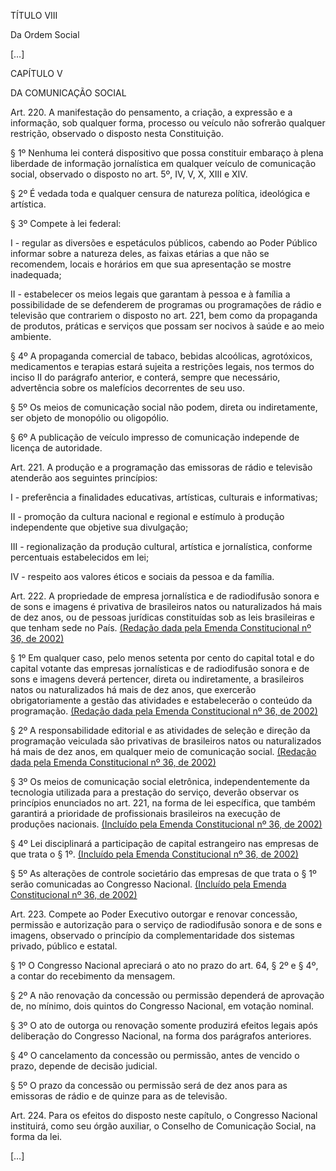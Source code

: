 TÍTULO VIII

Da Ordem Social

[…]

CAPÍTULO V

DA COMUNICAÇÃO SOCIAL

Art. 220. A manifestação do pensamento, a criação, a expressão e a informação, sob qualquer forma, processo ou veículo não sofrerão qualquer restrição, observado o disposto nesta Constituição.

§ 1º Nenhuma lei conterá dispositivo que possa constituir embaraço à plena liberdade de informação jornalística em qualquer veículo de comunicação social, observado o disposto no art. 5º, IV, V, X, XIII e XIV. 

§ 2º É vedada toda e qualquer censura de natureza política, ideológica e artística.

§ 3º Compete à lei federal: 

I - regular as diversões e espetáculos públicos, cabendo ao Poder Público informar sobre a natureza deles, as faixas etárias a que não se recomendem, locais e horários em que sua apresentação se mostre inadequada;

II - estabelecer os meios legais que garantam à pessoa e à família a possibilidade de se defenderem de programas ou programações de rádio e televisão que contrariem o disposto no art. 221, bem como da propaganda de produtos, práticas e serviços que possam ser nocivos à saúde e ao meio ambiente. 

§ 4º A propaganda comercial de tabaco, bebidas alcoólicas, agrotóxicos, medicamentos e terapias estará sujeita a restrições legais, nos termos do inciso II do parágrafo anterior, e conterá, sempre que necessário, advertência sobre os malefícios decorrentes de seu uso. 

§ 5º Os meios de comunicação social não podem, direta ou indiretamente, ser objeto de monopólio ou oligopólio.

§ 6º A publicação de veículo impresso de comunicação independe de licença de autoridade.

Art. 221. A produção e a programação das emissoras de rádio e televisão atenderão aos seguintes princípios:

I - preferência a finalidades educativas, artísticas, culturais e informativas;

II - promoção da cultura nacional e regional e estímulo à produção independente que objetive sua divulgação;

III - regionalização da produção cultural, artística e jornalística, conforme percentuais estabelecidos em lei;

IV - respeito aos valores éticos e sociais da pessoa e da família.

Art. 222. A propriedade de empresa jornalística e de radiodifusão sonora e de sons e imagens é privativa de brasileiros natos ou naturalizados há mais de dez anos, ou de pessoas jurídicas constituídas sob as leis brasileiras e que tenham sede no País.     [(Redação dada pela Emenda Constitucional nº 36, de 2002)](http://www.planalto.gov.br/ccivil_03/constituicao/Emendas/Emc/emc36.htm#art1)

§ 1º Em qualquer caso, pelo menos setenta por cento do capital total e do capital votante das empresas jornalísticas e de radiodifusão sonora e de sons e imagens deverá pertencer, direta ou indiretamente, a brasileiros natos ou naturalizados há mais de dez anos, que exercerão obrigatoriamente a gestão das atividades e estabelecerão o conteúdo da programação.     [(Redação dada pela Emenda Constitucional nº 36, de 2002)](http://www.planalto.gov.br/ccivil_03/constituicao/Emendas/Emc/emc36.htm#art1)

§ 2º A responsabilidade editorial e as atividades de seleção e direção da programação veiculada são privativas de brasileiros natos ou naturalizados há mais de dez anos, em qualquer meio de comunicação social.     [(Redação dada pela Emenda Constitucional nº 36, de 2002)](http://www.planalto.gov.br/ccivil_03/constituicao/Emendas/Emc/emc36.htm#art1)

§ 3º Os meios de comunicação social eletrônica, independentemente da tecnologia utilizada para a prestação do serviço, deverão observar os princípios enunciados no art. 221, na forma de lei específica, que também garantirá a prioridade de profissionais brasileiros na execução de produções nacionais.     [(Incluído pela Emenda Constitucional nº 36, de 2002)](http://www.planalto.gov.br/ccivil_03/constituicao/Emendas/Emc/emc36.htm#art1)

§ 4º Lei disciplinará a participação de capital estrangeiro nas empresas de que trata o § 1º.     [(Incluído pela Emenda Constitucional nº 36, de 2002)](http://www.planalto.gov.br/ccivil_03/constituicao/Emendas/Emc/emc36.htm#art1)

§ 5º As alterações de controle societário das empresas de que trata o § 1º serão comunicadas ao Congresso Nacional.     [(Incluído pela Emenda Constitucional nº 36, de 2002)](http://www.planalto.gov.br/ccivil_03/constituicao/Emendas/Emc/emc36.htm#art1)

Art. 223. Compete ao Poder Executivo outorgar e renovar concessão, permissão e autorização para o serviço de radiodifusão sonora e de sons e imagens, observado o princípio da complementaridade dos sistemas privado, público e estatal.

§ 1º O Congresso Nacional apreciará o ato no prazo do art. 64, § 2º e § 4º, a contar do recebimento da mensagem.

§ 2º A não renovação da concessão ou permissão dependerá de aprovação de, no mínimo, dois quintos do Congresso Nacional, em votação nominal.

§ 3º O ato de outorga ou renovação somente produzirá efeitos legais após deliberação do Congresso Nacional, na forma dos parágrafos anteriores.

§ 4º O cancelamento da concessão ou permissão, antes de vencido o prazo, depende de decisão judicial.

§ 5º O prazo da concessão ou permissão será de dez anos para as emissoras de rádio e de quinze para as de televisão.

Art. 224. Para os efeitos do disposto neste capítulo, o Congresso Nacional instituirá, como seu órgão auxiliar, o Conselho de Comunicação Social, na forma da lei. 

[…]